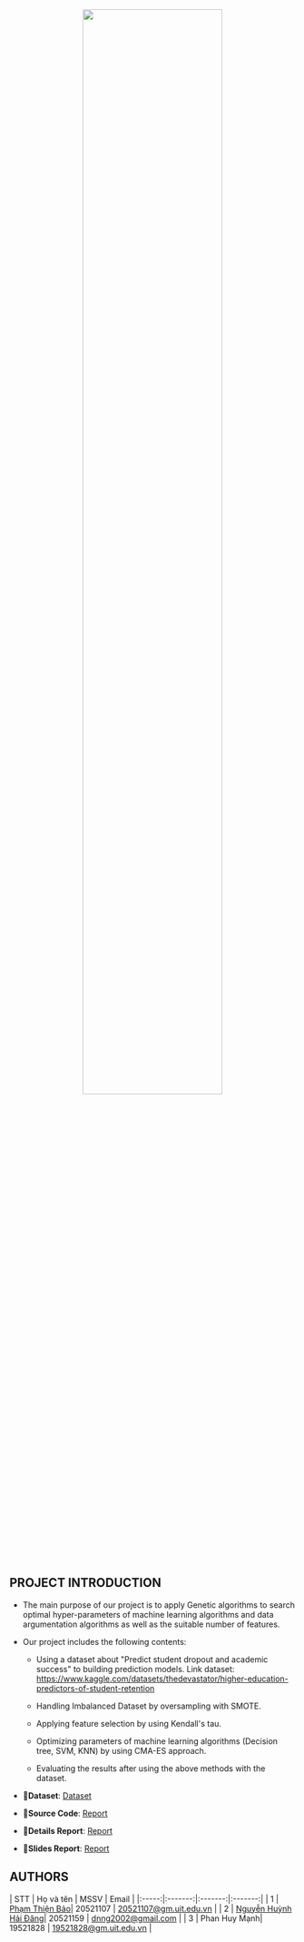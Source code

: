 <div align="center">
   <a href="https://www.uit.edu.vn/">
      <img width=70% src="https://i.imgur.com/WmMnSRt.png" border="none">
   </a>
</div>
<!-- <h1 align="center">
   KHAI THÁC DỮ LIỆU - IS252.N22.HTCL
</h1> -->

## PROJECT INTRODUCTION
<a name="ProjectIntroduction"></a>
+ The main purpose of our project is to apply Genetic algorithms to search optimal hyper-parameters of machine learning algorithms and data argumentation algorithms as well as the suitable number of features.

+ Our project includes the following contents:

   + Using a dataset about "Predict student dropout and academic success​" to building prediction models.
     Link dataset: https://www.kaggle.com/datasets/thedevastator/higher-education-predictors-of-student-retention

   + Handling Imbalanced Dataset by oversampling with SMOTE.

   + Applying feature selection by using Kendall's tau.

   + Optimizing parameters of machine learning algorithms (Decision tree, SVM, KNN) by using CMA-ES approach.

   + Evaluating the results after using the above methods with the dataset.

+ 🚩**Dataset**: [Dataset](https://www.kaggle.com/datasets/thedevastator/higher-education-predictors-of-student-retention)

+  🚩**Source Code**: [Report](https://gitlab.com/thompsondd/predict-students-at-risk-of-dropping-out-and-successful-graduation)

+ 📝**Details Report**: [Report](https://gitlab.com/thompsondd/predict-students-at-risk-of-dropping-out-and-successful-graduation/-/blob/main/Details_Report.pdf)

+ 📝**Slides Report**: [Report](https://gitlab.com/thompsondd/predict-students-at-risk-of-dropping-out-and-successful-graduation/-/blob/main/Slides_Report.pptx)
  
## AUTHORS
<a name="Authors"></a>
| STT | Họ và tên | MSSV | Email |
|:-----:|:-------:|:-------:|:-------:|
| 1 | [Phạm Thiện Bảo](https://gitlab.com/beetibao)| 20521107 | 20521107@gm.uit.edu.vn |
| 2 | [Nguyễn Huỳnh Hải Đăng](https://gitlab.com/thompsondd)| 20521159 | dnng2002@gmail.com |
| 3 | Phan Huy Mạnh| 19521828 | 19521828@gm.uit.edu.vn |
